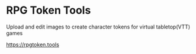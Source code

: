 # RPG Token Tools

Upload and edit images to create character tokens for virtual tabletop(VTT) games

https://rpgtoken.tools
